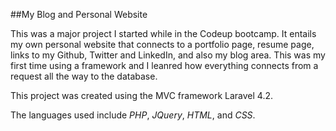 ##My Blog and Personal Website

  This was a major project I started while in the Codeup bootcamp. It entails my own personal website that connects to a portfolio page, resume page, links to my Github, Twitter and LinkedIn, and also my blog area. This was my first time using a framework and I leanred how everything connects from a request all the way to the database.

This project was created using the MVC framework Laravel 4.2.

The languages used include *PHP*, *JQuery*, *HTML*, and *CSS*.


